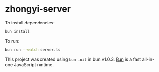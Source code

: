 # zhongyi-server

To install dependencies:

```bash
bun install
```

To run:

```bash
bun run --watch server.ts
```

This project was created using `bun init` in bun v1.0.3. [Bun](https://bun.sh) is a fast all-in-one JavaScript runtime.
